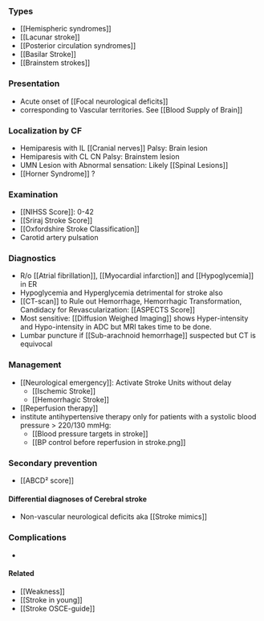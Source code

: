 ### Types
- [[Hemispheric syndromes]]
- [[Lacunar stroke]] 
- [[Posterior circulation syndromes]] 
- [[Basilar Stroke]] 
- [[Brainstem strokes]] 

### Presentation
- Acute onset of [[Focal neurological deficits]] 
- corresponding to Vascular territories. See [[Blood Supply of Brain]] 

### Localization by CF
- Hemiparesis with IL [[Cranial nerves]] Palsy: Brain lesion
- Hemiparesis with CL CN Palsy: Brainstem lesion
- UMN Lesion with Abnormal sensation: Likely [[Spinal Lesions]]
- [[Horner Syndrome]] ?

### Examination
- [[NIHSS Score]]: 0-42 
- [[Sriraj Stroke Score]] 
- [[Oxfordshire Stroke Classification]] 
- Carotid artery pulsation 
### Diagnostics
- R/o [[Atrial fibrillation]], [[Myocardial infarction]] and [[Hypoglycemia]] in ER
- Hypoglycemia and Hyperglycemia detrimental for stroke also
- [[CT-scan]] to Rule out Hemorrhage, Hemorrhagic Transformation, Candidacy for Revascularization: [[ASPECTS Score]] 
- Most sensitive: [[Diffusion Weighed Imaging]] shows Hyper-intensity and Hypo-intensity in ADC but MRI takes time to be done. 
- Lumbar puncture if [[Sub-arachnoid hemorrhage]] suspected but CT is equivocal 
### Management
- [[Neurological emergency]]: Activate Stroke Units without delay
	- [[Ischemic Stroke]]
	- [[Hemorrhagic Stroke]] 
- [[Reperfusion therapy]]  
- institute antihypertensive therapy only for patients with a systolic blood pressure > 220/130 mmHg: 
	- [[Blood pressure targets in stroke]] 
	- [[BP control before reperfusion in stroke.png]]
### Secondary prevention
- [[ABCD² score]] 

#### Differential diagnoses of Cerebral stroke
- Non-vascular neurological deficits aka [[Stroke mimics]]
### Complications
- 
#### Related
- [[Weakness]]
- [[Stroke in young]]
- [[Stroke OSCE-guide]] 
